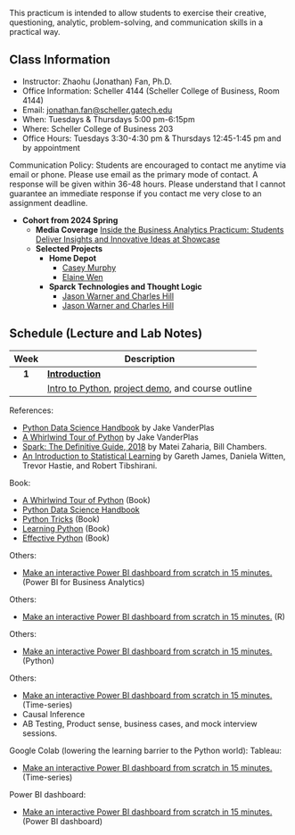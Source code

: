 This practicum is intended to allow students to exercise their creative, questioning, analytic, problem-solving, and communication skills in a practical way.


<!--- must to add--->

<!---learn why and how models create their results.--->

<!---“For most people, AI is like electricity: They don’t know how it works, only that it does work when they flip on a switch,” --->



<!---https://coe.gatech.edu/news/2024/01/college-adds-reimagines-ai-courses-undergraduates?utm_source=newsletter&utm_medium=email&utm_content=https%3A//coe.gatech.edu/news/2024/01/college-adds-reimagines-ai-courses-undergraduates%20%5BOutlook%20Button%5D&utm_campaign=Daily%20Digest%20-%20Jan.%2023%2C%202024#fall-2023-courses --->



<!---Students will be first grounded in the core of the Python computer programming language. Later in the semester, the course will turn to applying Python to important tasks routinely included in data science workflows, such as tasks relating to data wrangling (processing and transforming data in order to derive an informative and manageable data set).--->

<!---https://catalog.barnard.edu/barnard-college/courses-instruction/course-search/?term=3&level=4000%2C9999&pl=0&ph=10&college=BC--->

<!--- ''Life is short (You need Python).'' ---Bruce Eckel"--->
<!---While covering core concepts like univariate and multivariate forecasting/evaluation of forecasts is critical, I believe we should also cover topics like approaching a forecasting a problem, wrangling with time series data/objects, advanced topics like neural networks for time series, hierarchical data, and practical issues when approaching a problem and implementing a solution.--->


<!---This is a course in the analysis of time series data with emphasis on the appropriate choice of models for estimation, testing, and forecasting. Topics or methodologies covered include Univariate Box-Jenkins for fitting and forecasting time series; ARIMA models, stationarity and nonstationarity; diagnosing time series models; transformations; forecasting: point and interval forecasts; seasonal time series models; modeling volatility with ARCH, GARCH; modeling time series with trends; and other methods. --->



<!---Many materials are from [Dr. Yan Yu](https://business.uc.edu/faculty-and-research/departments/obais/faculty/yan-yu.html)’s class notes. --->
<!---Thanks for the contribution from previous Ph.D. students. --->
<!---http://jeffgoldsmith.com/IWAFDA/shortcourse_fosr.html --->
 
<!---Framework for approaching forecasting projects --->
<!---Understanding of traditional and modern approaches to forecasting --->
<!---Exposure to common challenges and how to overcome --->
<!---https://github.com/zzz1990771/data_exp_python/blob/main/index.md?plain=1--->


## Class Information
* Instructor: Zhaohu (Jonathan) Fan, Ph.D.
* Office Information: Scheller 4144 (Scheller College of Business, Room 4144) 
* Email: jonathan.fan@scheller.gatech.edu
* When:  Tuesdays  & Thursdays 5:00 pm-6:15pm
* Where: Scheller College of Business 203       
* Office Hours: Tuesdays 3:30-4:30 pm & Thursdays 12:45-1:45 pm and by appointment
              
Communication Policy: Students are encouraged to contact me anytime via email or phone. Please use email as the primary mode of contact.  A response will be given within 36-48 hours.  Please understand that I cannot guarantee an immediate response if you contact me very close to an assignment deadline. 

*  **Cohort from 2024 Spring** 
    * **Media Coverage**  [Inside the Business Analytics Practicum: Students Deliver Insights and Innovative Ideas at Showcase](https://www.scheller.gatech.edu/news/business-analytics-center/inside-the-business-analytics-practicum-students-deliver-insights-and-innovative-ideas-at-showcase-news-article-bac.html)
    * **Selected Projects** 
       * **Home Depot**
         *  [Casey Murphy](https://jonathanatuscpsu.github.io/Business-Programming/Casey-Murphy-MGT-3745-Hotel-Cancellations.pdf)
         *  [Elaine Wen](https://jonathanatuscpsu.github.io/Business-Programming/Elaine-Wen-MGT-3745-Final-Project.pdf)
      * **Sparck Technologies and Thought Logic**
         *  [Jason Warner and Charles Hill](https://jonathanatuscpsu.github.io/Business-Programming/Jason-Warner-MGT-3745-final-project.pdf)
         *  [Jason Warner and Charles Hill](https://jonathanatuscpsu.github.io/Business-Programming/Jason-Warner-MGT-3745-final-project.pdf)


## Schedule (Lecture and Lab Notes)

| Week          | Description  |
|:-------------:|--------------|
| **1**         | **[Introduction](Business-Programming-Lecture-1.pdf)** &nbsp;&nbsp;   |
|               |  [Intro to Python](https://jonathanatuscpsu.github.io/Business-Programming/1A_Introduction_to_Python.html), [project demo](https://colab.research.google.com/drive/1Hxai0VZ5IjsGsqcaf5MDX93yu_NLUo1X?usp=sharing), and course outline|


<!---Class videos, homework, and class projects are available in Canvas. Please check your homework in Canvas and submit all your homework through Canvas. All announcements are in Canvas.--->

References:

* [Python Data Science Handbook](http://shop.oreilly.com/product/0636920034919.do) by Jake VanderPlas
* [A Whirlwind Tour of Python](http://www.oreilly.com/programming/free/a-whirlwind-tour-of-python.csp) by Jake VanderPlas
* [Spark: The Definitive Guide, 2018](https://learning.oreilly.com/library/view/spark-the-definitive/9781491912201/) by Matei Zaharia, Bill Chambers.
* [An Introduction to Statistical Learning](http://www-bcf.usc.edu/~gareth/ISL/) by Gareth James, Daniela Witten, Trevor Hastie, and Robert Tibshirani.

Book:
- [A Whirlwind Tour of Python](https://jakevdp.github.io/WhirlwindTourOfPython/index.html) (Book)
- [Python Data Science Handbook](https://jakevdp.github.io/PythonDataScienceHandbook/)
- [Python Tricks](https://www.amazon.com/Python-Tricks-Buffet-Awesome-Features/dp/1775093301) (Book)
- [Learning Python](https://www.amazon.com/Learning-Python-5th-Mark-Lutz/dp/1449355730) (Book)
- [Effective Python](https://effectivepython.com/) (Book)

Others:
- [Make an interactive Power BI dashboard from scratch in 15 minutes.](https://jakevdp.github.io/WhirlwindTourOfPython/index.tml) (Power BI for Business Analytics)

Others:
- [Make an interactive Power BI dashboard from scratch in 15 minutes.](https://jakevdp.github.io/WhirlwindTourOfPython/index.tml) (R)

Others:
- [Make an interactive Power BI dashboard from scratch in 15 minutes.](https://jakevdp.github.io/WhirlwindTourOfPython/index.tml) (Python)

Others:
- [Make an interactive Power BI dashboard from scratch in 15 minutes.](https://jakevdp.github.io/WhirlwindTourOfPython/index.tml) (Time-series)
- Causal Inference
- AB Testing, Product sense, business cases, and mock interview sessions.
<!---https://sites.stat.washington.edu/tsr/s566/syllabus566w18.pdf--->

Google Colab (lowering the learning barrier to the Python world):
Tableau:
- [Make an interactive Power BI dashboard from scratch in 15 minutes.](https://public.tableau.com/app/discover) (Time-series)

Power BI dashboard:
- [Make an interactive Power BI dashboard from scratch in 15 minutes.](https://public.tableau.com/app/discover) (Power BI dashboard)

<!---https://courses.datainterview.com/courses/take/free-course/lessons/43555813-welcome-to-datainterview-com--->
<!---must-have https://github.com/soltaniehha/Intro-to-Data-Analytics/blob/main/00-Python-Basics/01-Built-in-Scalar-Types.ipynb--->
<!---must-have# resouce 1 https://freelearning.anaconda.cloud/jupyter-notebook-basics/46128--->
<!---must-have# https://www.e-education.psu.edu/geog485/syllabus--->
<!---https://github.com/learning-zone/python-basics--->
<!--- Dan Shah, Applied Forecasting--->
<!---Alexander K. Antony,  Forecasting methods--->

